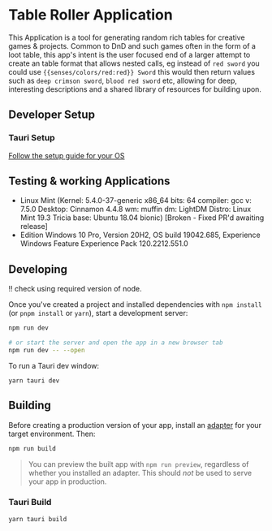 # Table Roller Application

This Application is a tool for generating random rich tables for creative games & projects. Common to DnD and such games often in the form of a loot table, this app's intent is the user focused end of a larger attempt to create an table format that allows nested calls, eg instead of `red sword` you could use `{{senses/colors/red:red}} Sword` this would then return values such as `deep crimson sword`, `blood red sword` etc, allowing for deep, interesting descriptions and a shared library of resources for building upon.

## Developer Setup

### Tauri Setup

[Follow the setup guide for your OS](https://tauri.studio/v1/guides/getting-started/prerequisites)

## Testing & working Applications

- Linux Mint (Kernel: 5.4.0-37-generic x86_64 bits: 64 compiler: gcc v: 7.5.0
  Desktop: Cinnamon 4.4.8 wm: muffin dm: LightDM Distro: Linux Mint 19.3 Tricia
  base: Ubuntu 18.04 bionic) [Broken - Fixed PR'd awaiting release]
- Edition	Windows 10 Pro, Version	20H2, OS build	19042.685, Experience	Windows Feature Experience Pack 120.2212.551.0


## Developing

!! check using required version of node.

Once you've created a project and installed dependencies with `npm install` (or `pnpm install` or `yarn`), start a development server:

```bash
npm run dev

# or start the server and open the app in a new browser tab
npm run dev -- --open
```

To run a Tauri dev window:

```yarn tauri dev```

## Building

Before creating a production version of your app, install an [adapter](https://kit.svelte.dev/docs#adapters) for your target environment. Then:

```bash
npm run build
```

> You can preview the built app with `npm run preview`, regardless of whether you installed an adapter. This should _not_ be used to serve your app in production.

### Tauri Build

`yarn tauri build`